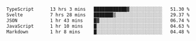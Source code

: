 <!--START_SECTION:waka-->

```txt
TypeScript      13 hrs 3 mins   ████████████▓░░░░░░░░░░░░   51.30 %
Svelte          7 hrs 28 mins   ███████▒░░░░░░░░░░░░░░░░░   29.37 %
JSON            1 hr 43 mins    █▓░░░░░░░░░░░░░░░░░░░░░░░   06.74 %
JavaScript      1 hr 10 mins    █░░░░░░░░░░░░░░░░░░░░░░░░   04.63 %
Markdown        1 hr 8 mins     █░░░░░░░░░░░░░░░░░░░░░░░░   04.48 %
```

<!--END_SECTION:waka-->

